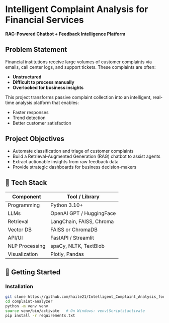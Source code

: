 # Intelligent Complaint Analysis for Financial Services  
**RAG-Powered Chatbot + Feedback Intelligence Platform**


##  Problem Statement

Financial institutions receive large volumes of customer complaints via emails, call center logs, and support tickets. These complaints are often:
- **Unstructured**
- **Difficult to process manually**
- **Overlooked for business insights**

This project transforms passive complaint collection into an intelligent, real-time analysis platform that enables:
- Faster responses
- Trend detection
- Better customer satisfaction

## Project Objectives

- Automate classification and triage of customer complaints
- Build a Retrieval-Augmented Generation (RAG) chatbot to assist agents
- Extract actionable insights from raw feedback data
- Provide strategic dashboards for business decision-makers


## 🧰 Tech Stack

| Component          | Tool / Library           |
|--------------------|--------------------------|
| Programming        | Python 3.10+             |
| LLMs               | OpenAI GPT / HuggingFace |
| Retrieval          | LangChain, FAISS, Chroma |
| Vector DB          | FAISS or ChromaDB        |
| API/UI             | FastAPI / Streamlit      |
| NLP Processing     | spaCy, NLTK, TextBlob    |
| Visualization      | Plotly, Pandas           |


## 🚀 Getting Started

### Installation

```bash
git clone https://github.com/haile21/Intelligent_Complaint_Analysis_for_Financial_Services.git
cd complaint-analyzer
python -m venv venv
source venv/bin/activate   # On Windows: venv\Scripts\activate
pip install -r requirements.txt
